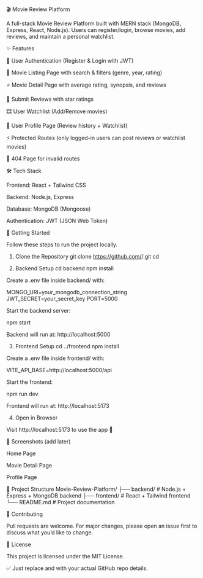 🎬 Movie Review Platform

A full-stack Movie Review Platform built with MERN stack (MongoDB, Express, React, Node.js).
Users can register/login, browse movies, add reviews, and maintain a personal watchlist.

✨ Features

🔑 User Authentication (Register & Login with JWT)

🎥 Movie Listing Page with search & filters (genre, year, rating)

⭐ Movie Detail Page with average rating, synopsis, and reviews

📝 Submit Reviews with star ratings

🎞️ User Watchlist (Add/Remove movies)

👤 User Profile Page (Review history + Watchlist)

⚡ Protected Routes (only logged-in users can post reviews or watchlist movies)

🚫 404 Page for invalid routes

🛠️ Tech Stack

Frontend: React + Tailwind CSS

Backend: Node.js, Express

Database: MongoDB (Mongoose)

Authentication: JWT (JSON Web Token)

🚀 Getting Started

Follow these steps to run the project locally.

1. Clone the Repository
git clone https://github.com/<your-username>/<repo-name>.git
cd <repo-name>

2. Backend Setup
cd backend
npm install

Create a .env file inside backend/ with:

MONGO_URI=your_mongodb_connection_string
JWT_SECRET=your_secret_key
PORT=5000

Start the backend server:

npm start

Backend will run at: http://localhost:5000


3. Frontend Setup
cd ../frontend
npm install

Create a .env file inside frontend/ with:

VITE_API_BASE=http://localhost:5000/api


Start the frontend:

npm run dev

Frontend will run at: http://localhost:5173


4. Open in Browser

Visit http://localhost:5173
 to use the app 🎉

📸 Screenshots (add later)

Home Page

Movie Detail Page

Profile Page

📂 Project Structure
Movie-Review-Platform/
├── backend/         # Node.js + Express + MongoDB backend
├── frontend/        # React + Tailwind frontend
└── README.md        # Project documentation

🤝 Contributing

Pull requests are welcome. For major changes, please open an issue first to discuss what you’d like to change.

📜 License

This project is licensed under the MIT License.

✅ Just replace <your-username> and <repo-name> with your actual GitHub repo details.
